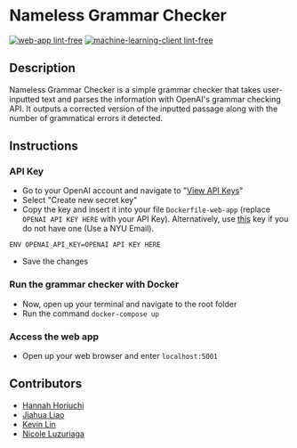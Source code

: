 # Nameless Grammar Checker

[![web-app lint-free](https://github.com/software-students-spring2024/4-containerized-app-exercise-namelesssss/actions/workflows/lint.yml/badge.svg)](https://github.com/software-students-spring2024/4-containerized-app-exercise-namelesssss/actions/workflows/lint.yml)
[![machine-learning-client lint-free](https://github.com/software-students-spring2024/4-containerized-app-exercise-namelesssss/actions/workflows/lint.yml/badge.svg)](https://github.com/software-students-spring2024/4-containerized-app-exercise-namelesssss/actions/workflows/lint.yml)

## Description

Nameless Grammar Checker is a simple grammar checker that takes user-inputted text and parses the information with OpenAI's grammar checking API. It outputs a corrected version of the inputted passage along with the number of grammatical errors it detected.

## Instructions

### API Key
- Go to your OpenAI account and navigate to "[View API Keys](https://platform.openai.com/account/api-keys)"
- Select "Create new secret key"
- Copy the key and insert it into your file `Dockerfile-web-app` (replace `OPENAI API KEY HERE` with your API Key). Alternatively, use [this](https://docs.google.com/document/d/1EczE__RJvVKTikYvHHtuQ-0u92QCvKg3TYBN5e4fWgk/edit?usp=sharing) key if you do not have one (Use a NYU Email).
```
ENV OPENAI_API_KEY=OPENAI API KEY HERE
```
- Save the changes

### Run the grammar checker with Docker
- Now, open up your terminal and navigate to the root folder
- Run the command `docker-compose up`

### Access the web app
- Open up your web browser and enter `localhost:5001`

## Contributors
* [Hannah Horiuchi](https://github.com/hah8236)
* [Jiahua Liao](https://github.com/Jiahuita)
* [Kevin Lin](https://github.com/Kalados)
* [Nicole Luzuriaga](https://github.com/nicjluz)


